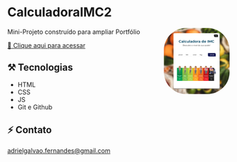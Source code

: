 # CalculadoraIMC2

 <div> <img align="right" alt="Rafa-pic" height="150" style="border-radius:50px;" src="img/Tela1.png">
</div>

Mini-Projeto construído para ampliar Portfólio

[🔗​ Clique aqui para acessar](https://adrielfgs.github.io/CalculadoraIMC2/)

## ⚒️​ Tecnologias

- HTML
- CSS
- JS
- Git e Github

## ⚡​​ ​Contato

adrielgalvao.fernandes@gmail.com
